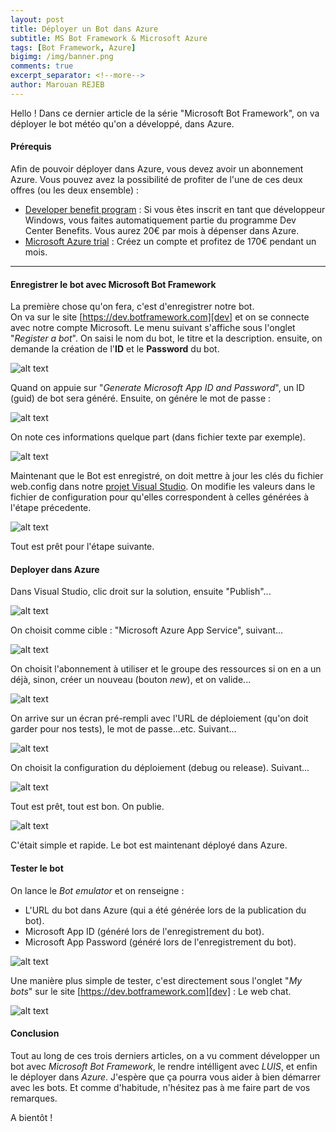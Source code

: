 ```yaml
---
layout: post
title: Déployer un Bot dans Azure
subtitle: MS Bot Framework & Microsoft Azure
tags: [Bot Framework, Azure]
bigimg: /img/banner.png
comments: true
excerpt_separator: <!--more-->
author: Marouan REJEB
---
```


Hello ! Dans ce dernier article de la série "Microsoft Bot Framework", on va déployer le bot météo qu'on a développé, dans Azure.  
<!--more-->  

#### Prérequis  
Afin de pouvoir déployer dans Azure, vous devez avoir un abonnement Azure. Vous pouvez avez la possibilité de profiter de l'une de ces deux offres (ou les deux ensemble) : 
 *  [Developer benefit program][essentials] : Si vous êtes inscrit en tant que développeur Windows, vous faites automatiquement partie du programme Dev Center Benefits. Vous aurez 20€ par mois à dépenser dans Azure.
 *  [Microsoft Azure trial][azure] : Créez un compte et profitez de 170€ pendant un mois.  

---

#### Enregistrer le bot avec Microsoft Bot Framework 

La première chose qu'on fera, c'est d'enregistrer notre bot.  
On va sur le site [https://dev.botframework.com][dev] et on se connecte avec notre compte Microsoft. Le menu suivant s'affiche sous l'onglet "_Register a bot_". On saisi le nom du bot, le titre et la description. ensuite, on demande la création de l'**ID** et le **Password** du bot.

![alt text][botRegister]  

Quand on appuie sur "_Generate Microsoft App ID and Password_", un ID (guid) de bot sera généré. 
Ensuite, on génére le mot de passe :

![alt text][pwdGenerate]  

On note ces informations quelque part (dans fichier texte par exemple).

![alt text][pwdGenerate2]  

Maintenant que le Bot est enregistré, on doit mettre à jour les clés du fichier web.config dans notre [projet Visual Studio][source]. On modifie les valeurs dans le fichier de configuration pour qu'elles correspondent à celles générées à l'étape précedente.

![alt text][botWebConfig]  

Tout est prêt pour l'étape suivante.  

#### Deployer dans Azure

Dans Visual Studio, clic droit sur la solution, ensuite "Publish"...

![alt text][botPublish1]  

On choisit comme cible : "Microsoft Azure App Service", suivant...

![alt text][botPublish2]  

On choisit l'abonnement à utiliser et le groupe des ressources si on en a un déjà, sinon, créer un nouveau (bouton _new_), et on valide...

![alt text][botPublish3]  

On arrive sur un écran pré-rempli avec l'URL de déploiement (qu'on doit garder pour nos tests), le mot de passe...etc. Suivant...

![alt text][botPublish4]  

On choisit la configuration du déploiement (debug ou release). Suivant...

![alt text][botPublish5]  

Tout est prêt, tout est bon. On publie.

![alt text][botPublish6]  

C'était simple et rapide. Le bot est maintenant déployé dans Azure.  


#### Tester le bot  

On lance le _Bot emulator_ et on renseigne :  

 * L'URL du bot dans Azure (qui a été générée lors de la publication du bot).
 * Microsoft App ID (généré lors de l'enregistrement du bot).
 * Microsoft App Password (généré lors de l'enregistrement du bot).

![alt text][botAzureTest1]  

Une manière plus simple de tester, c'est directement sous l'onglet "_My bots_" sur le site [https://dev.botframework.com][dev] : Le web chat.  

![alt text][botAzureTest2]  

#### Conclusion  

Tout au long de ces trois derniers articles, on a vu comment développer un bot avec _Microsoft Bot Framework_, le rendre intélligent 
avec _LUIS_, et enfin le déployer dans _Azure_. J'espère que ça pourra vous aider à bien démarrer avec les bots. Et comme d'habitude, n'hésitez pas à me faire part de vos remarques.  

A bientôt !



[essentials]: https://www.visualstudio.com/fr/dev-essentials/
[azure]: https://azure.microsoft.com/fr-fr/
[dev]: https://dev.botframework.com
[source]: https://github.com/MarouanRejeb/MsBotFramework


[botRegister]: /img/botRegister.png
[pwdGenerate]: /img/pwdGenerate.png
[pwdGenerate2]: /img/pwdGenerate2.png
[botWebConfig]: /img/botWebConfig.png
[botPublish1]: /img/botPublish1.png
[botPublish2]: /img/botPublish2.png
[botPublish3]: /img/botPublish3.png
[botPublish4]: /img/botPublish4.png
[botPublish5]: /img/botPublish5.png
[botPublish6]: /img/botPublish6.png
[botAzureTest1]: /img/botAzureTest1.png
[botAzureTest2]: /img/botAzureTest2.png
